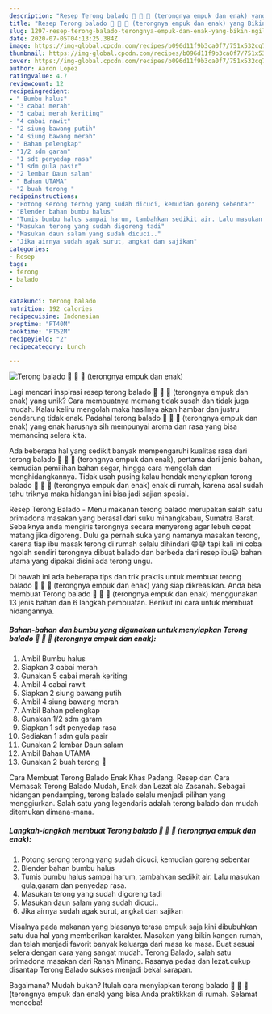 ```yaml
---
description: "Resep Terong balado 🍆 🍆 🍆 (terongnya empuk dan enak) yang Bikin Ngiler"
title: "Resep Terong balado 🍆 🍆 🍆 (terongnya empuk dan enak) yang Bikin Ngiler"
slug: 1297-resep-terong-balado-terongnya-empuk-dan-enak-yang-bikin-ngiler
date: 2020-07-05T04:13:25.384Z
image: https://img-global.cpcdn.com/recipes/b096d11f9b3ca0f7/751x532cq70/terong-balado-🍆-🍆-🍆-terongnya-empuk-dan-enak-foto-resep-utama.jpg
thumbnail: https://img-global.cpcdn.com/recipes/b096d11f9b3ca0f7/751x532cq70/terong-balado-🍆-🍆-🍆-terongnya-empuk-dan-enak-foto-resep-utama.jpg
cover: https://img-global.cpcdn.com/recipes/b096d11f9b3ca0f7/751x532cq70/terong-balado-🍆-🍆-🍆-terongnya-empuk-dan-enak-foto-resep-utama.jpg
author: Aaron Lopez
ratingvalue: 4.7
reviewcount: 12
recipeingredient:
- " Bumbu halus"
- "3 cabai merah"
- "5 cabai merah keriting"
- "4 cabai rawit"
- "2 siung bawang putih"
- "4 siung bawang merah"
- " Bahan pelengkap"
- "1/2 sdm garam"
- "1 sdt penyedap rasa"
- "1 sdm gula pasir"
- "2 lembar Daun salam"
- " Bahan UTAMA"
- "2 buah terong "
recipeinstructions:
- "Potong serong terong yang sudah dicuci, kemudian goreng sebentar"
- "Blender bahan bumbu halus"
- "Tumis bumbu halus sampai harum, tambahkan sedikit air. Lalu masukan gula,garam dan penyedap rasa."
- "Masukan terong yang sudah digoreng tadi"
- "Masukan daun salam yang sudah dicuci.."
- "Jika airnya sudah agak surut, angkat dan sajikan"
categories:
- Resep
tags:
- terong
- balado
- 

katakunci: terong balado  
nutrition: 192 calories
recipecuisine: Indonesian
preptime: "PT40M"
cooktime: "PT52M"
recipeyield: "2"
recipecategory: Lunch

---
```



![Terong balado 🍆 🍆 🍆 (terongnya empuk dan enak)](https://img-global.cpcdn.com/recipes/b096d11f9b3ca0f7/751x532cq70/terong-balado-🍆-🍆-🍆-terongnya-empuk-dan-enak-foto-resep-utama.jpg)

Lagi mencari inspirasi resep terong balado 🍆 🍆 🍆 (terongnya empuk dan enak) yang unik? Cara membuatnya memang tidak susah dan tidak juga mudah. Kalau keliru mengolah maka hasilnya akan hambar dan justru cenderung tidak enak. Padahal terong balado 🍆 🍆 🍆 (terongnya empuk dan enak) yang enak harusnya sih mempunyai aroma dan rasa yang bisa memancing selera kita.

Ada beberapa hal yang sedikit banyak mempengaruhi kualitas rasa dari terong balado 🍆 🍆 🍆 (terongnya empuk dan enak), pertama dari jenis bahan, kemudian pemilihan bahan segar, hingga cara mengolah dan menghidangkannya. Tidak usah pusing kalau hendak menyiapkan terong balado 🍆 🍆 🍆 (terongnya empuk dan enak) enak di rumah, karena asal sudah tahu triknya maka hidangan ini bisa jadi sajian spesial.

Resep Terong Balado - Menu makanan terong balado merupakan salah satu primadona masakan yang berasal dari suku minangkabau, Sumatra Barat. Sebaiknya anda mengiris terongnya secara menyerong agar lebuh cepat matang jika digoreng. Dulu ga pernah suka yang namanya masakan terong, karena tiap ibu masak terong di rumah selalu dihindari 😄😅 tapi kali ini coba ngolah sendiri terongnya dibuat balado dan berbeda dari resep ibu😀 bahan utama yang dipakai disini ada terong ungu.


Di bawah ini ada beberapa tips dan trik praktis untuk membuat terong balado 🍆 🍆 🍆 (terongnya empuk dan enak) yang siap dikreasikan. Anda bisa membuat Terong balado 🍆 🍆 🍆 (terongnya empuk dan enak) menggunakan 13 jenis bahan dan 6 langkah pembuatan. Berikut ini cara untuk membuat hidangannya.

<!--inarticleads1-->

##### Bahan-bahan dan bumbu yang digunakan untuk menyiapkan Terong balado 🍆 🍆 🍆 (terongnya empuk dan enak):

1. Ambil  Bumbu halus
1. Siapkan 3 cabai merah
1. Gunakan 5 cabai merah keriting
1. Ambil 4 cabai rawit
1. Siapkan 2 siung bawang putih
1. Ambil 4 siung bawang merah
1. Ambil  Bahan pelengkap
1. Gunakan 1/2 sdm garam
1. Siapkan 1 sdt penyedap rasa
1. Sediakan 1 sdm gula pasir
1. Gunakan 2 lembar Daun salam
1. Ambil  Bahan UTAMA
1. Gunakan 2 buah terong 🍆


Cara Membuat Terong Balado Enak Khas Padang. Resep dan Cara Memasak Terong Balado Mudah, Enak dan Lezat ala Zasanah. Sebagai hidangan pendamping, terong balado selalu menjadi pilihan yang menggiurkan. Salah satu yang legendaris adalah terong balado dan mudah ditemukan dimana-mana. 

<!--inarticleads2-->

##### Langkah-langkah membuat Terong balado 🍆 🍆 🍆 (terongnya empuk dan enak):

1. Potong serong terong yang sudah dicuci, kemudian goreng sebentar
1. Blender bahan bumbu halus
1. Tumis bumbu halus sampai harum, tambahkan sedikit air. Lalu masukan gula,garam dan penyedap rasa.
1. Masukan terong yang sudah digoreng tadi
1. Masukan daun salam yang sudah dicuci..
1. Jika airnya sudah agak surut, angkat dan sajikan


Misalnya pada makanan yang biasanya terasa empuk saja kini dibubuhkan satu dua hal yang memberikan karakter. Masakan yang bikin kangen rumah, dan telah menjadi favorit banyak keluarga dari masa ke masa. Buat sesuai selera dengan cara yang sangat mudah. Terong Balado, salah satu primadona masakan dari Ranah Minang. Rasanya pedas dan lezat.cukup disantap Terong Balado sukses menjadi bekal sarapan. 

Bagaimana? Mudah bukan? Itulah cara menyiapkan terong balado 🍆 🍆 🍆 (terongnya empuk dan enak) yang bisa Anda praktikkan di rumah. Selamat mencoba!
